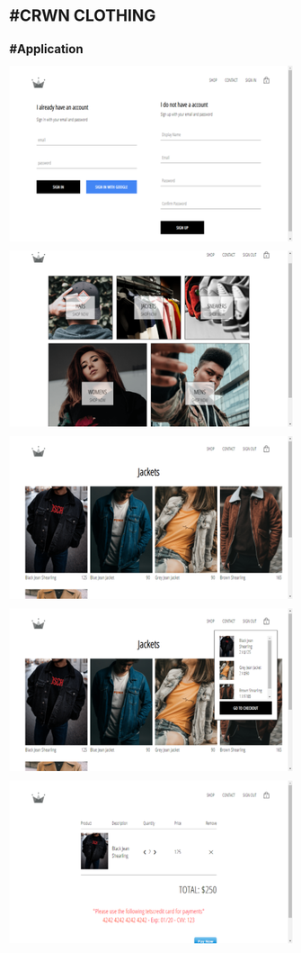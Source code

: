 # #CRWN CLOTHING

## #Application

![](./screenshots/signin.png)

![](./screenshots/shop.png)

![](./screenshots/jackets.png)

![](./screenshots/cart.png)

![](./screenshots/checkout.png)